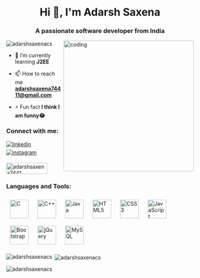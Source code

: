<h1 align="center">Hi 👋, I'm Adarsh Saxena</h1>
<h3 align="center">A passionate software developer from India</h3>
<img align="right" alt="coding" width="350" src="https://user-images.githubusercontent.com/55389276/140866485-8fb1c876-9a8f-4d6a-98dc-08c4981eaf70.gif">
<p align="left"> <img src="https://komarev.com/ghpvc/?username=adarshsaxenacs&label=Profile%20views&color=0e75b6&style=flat" alt="adarshsaxenacs" /> </p>

- 🌱 I’m currently learning **J2EE**

- 📫 How to reach me **adarshsaxena74411@gmail.com**

- ⚡ Fun fact **I think I am funny😂**

<h3 align="left">Connect with me:</h3>
<p align="left">
  
<a href="https://linkedin.com/in/adarsh-saxena-3840b9180/" target="_blank">
<img src=https://img.shields.io/badge/linkedin-%231E77B5.svg?&style=for-the-badge&logo=linkedin&logoColor=white alt=linkedin style="margin-bottom: 5px;" />
</a>
<a href="https://instagram.com/inspire_you75" target="_blank">
<img src=https://img.shields.io/badge/instagram-%23000000.svg?&style=for-the-badge&logo=instagram&logoColor=white alt=instagram style="margin-bottom: 5px;" />
</a>  
  
  
<a href="https://www.hackerrank.com/adarshsaxena7441" target="blank"><img align="center" src="https://user-images.githubusercontent.com/115528481/195287874-1e328eed-8b49-434d-9409-1a5276913fd6.png" alt="adarshsaxena7441" height="30" width="110" /></a>

</p>

<h3 align="left">Languages and Tools:</h3>
<p align="left"> <a href="https://www.cprogramming.com/" target="_blank"><img style="margin: 10px" src="https://profilinator.rishav.dev/skills-assets/c-original.svg" alt="C" height="50" /></a>  
<a href="https://www.cplusplus.com/" target="_blank"><img style="margin: 10px" src="https://profilinator.rishav.dev/skills-assets/cplusplus-original.svg" alt="C++" height="50" /></a>  
<a href="https://www.java.com/" target="_blank"><img style="margin: 10px" src="https://profilinator.rishav.dev/skills-assets/java-original-wordmark.svg" alt="Java" height="50" /></a>  
<a href="https://en.wikipedia.org/wiki/HTML5" target="_blank"><img style="margin: 10px" src="https://profilinator.rishav.dev/skills-assets/html5-original-wordmark.svg" alt="HTML5" height="50" /></a>  
<a href="https://www.w3schools.com/css/" target="_blank"><img style="margin: 10px" src="https://profilinator.rishav.dev/skills-assets/css3-original-wordmark.svg" alt="CSS3" height="50" /></a>  
<a href="https://www.javascript.com/" target="_blank"><img style="margin: 10px" src="https://profilinator.rishav.dev/skills-assets/javascript-original.svg" alt="JavaScript" height="50" /></a>  
<a href="https://getbootstrap.com/docs/3.4/javascript/" target="_blank"><img style="margin: 10px" src="https://profilinator.rishav.dev/skills-assets/bootstrap-plain.svg" alt="Bootstrap" height="50" /></a>  
<a href="https://jquery.com/" target="_blank"><img style="margin: 10px" src="https://profilinator.rishav.dev/skills-assets/jquery.png" alt="jQuery" height="50" /></a>  
<a href="https://www.mysql.com/" target="_blank"><img style="margin: 10px" src="https://profilinator.rishav.dev/skills-assets/mysql-original-wordmark.svg" alt="MySQL" height="50" /></a>  
</p>

<p><img align="left" src="https://github-readme-stats.vercel.app/api/top-langs?username=adarshsaxenacs&show_icons=true&locale=en&layout=compact" alt="adarshsaxenacs" /></p>

<p>&nbsp;<img align="center" src="https://github-readme-stats.vercel.app/api?username=adarshsaxenacs&show_icons=true&locale=en" alt="adarshsaxenacs" /></p>

<p><img align="center" src="https://github-readme-streak-stats.herokuapp.com/?user=adarshsaxenacs&" alt="adarshsaxenacs" /></p>
